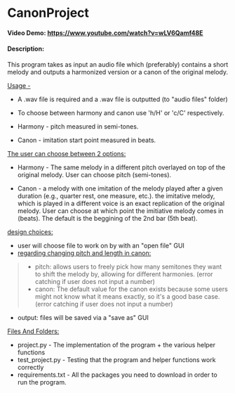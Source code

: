 # CanonProject
#### Video Demo:  <https://www.youtube.com/watch?v=wLV6Qamf48E>
#### Description:
This program takes as input an audio file which (preferably) contains a short melody and outputs a harmonized version or a canon of the original melody.

<ins>Usage -<ins>
  - A .wav file is required and a .wav file is outputted (to "audio files" folder)

  - To choose between harmony and canon use 'h/H' or 'c/C' respectively.

  - Harmony -  pitch measured in semi-tones.

  - Canon - imitation start point measured in beats.




  <ins>The user can choose between 2 options:<ins>

- Harmony - The same melody in a different pitch overlayed on top of the original melody. User can choose pitch (semi-tones).

- Canon - a melody with one imitation of the melody played after a given duration (e.g., quarter rest, one measure, etc.). the imitative melody, which is
played in a different voice is an exact replication of the original melody. User can choose at which point the imitiative melody comes in (beats). The default is the beggining of the 2nd bar (5th beat).




<ins>design choices:<ins>
- user will choose file to work on by with an "open file" GUI
- <ins>regarding changing pitch and length in canon:<ins>
> - pitch: allows users to freely pick how many semitones they want to shift the melody by, allowing for different harmonies. (error catching if user does not input a number)
> - canon: The default value for the canon exists because some users might not know what it means exactly, so it's a good base case. (error catching if user does not input a number)
- output: files will be saved via a "save as" GUI




<ins>Files And Folders:<ins>
- project.py - The implementation of the program + the various helper functions
- test_project.py - Testing that the program and helper functions work correctly
- requirements.txt - All the packages you need to download in order to run the program.

